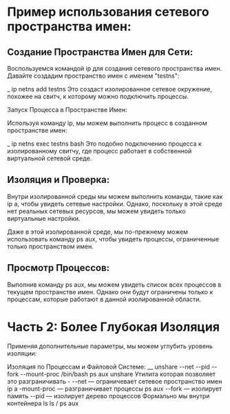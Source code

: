 
# Пример использования сетевого пространства имен:

## Создание Пространства Имен для Сети: ##

Воспользуемся командой ip для создания сетевого пространства имен. Давайте создадим пространство имен с именем "testns":

_
ip netns add testns
Это создаст изолированное сетевое окружение, похожее на свитч, к которому можно подключить процессы.

Запуск Процесса в Пространстве Имен:

Используя команду ip, мы можем выполнить процесс в созданном пространстве имен:

_
ip netns exec testns bash
Это подобно подключению процесса к изолированному свитчу, где процесс работает в собственной виртуальной сетевой среде.

## Изоляция и Проверка: ##

Внутри изолированной среды мы можем выполнить команды, такие как ip a, чтобы увидеть сетевые настройки. Однако, поскольку в этой среде нет реальных сетевых ресурсов, мы можем увидеть только виртуальные настройки.

Даже в этой изолированной среде, мы по-прежнему можем использовать команду ps aux, чтобы увидеть процессы, ограниченные только пространством имен.

## Просмотр Процессов: ##

Выполнив команду ps aux, мы можем увидеть список всех процессов в текущем пространстве имен. Однако они будут ограничены только к процессам, которые работают в данной изолированной области.

# Часть 2: Более Глубокая Изоляция

Применяя дополнительные параметры, мы можем углубить уровень изоляции:

Изоляция по Процессам и Файловой Системе:
__
unshare --net --pid --fork --mount-proc /bin/bash
ps aux
unshare Утилита которая позволяет это разграничивать -
--net — ограничевает сетевое пространство имен
ip a
-mount-proc — разграничивает процессы
ps aux
--fork — изолирует память
--pid — изолирует дерево процессов
Формально мы внутри контейнера
ls
ls /
ps aux
